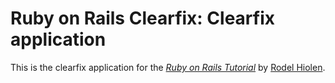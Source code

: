 # Ruby on Rails Clearfix: Clearfix application

This is the clearfix application for
the [*Ruby on Rails Tutorial*](http://railstutorial.org/)
by [Rodel Hiolen](http://rodelhiolen.com/).